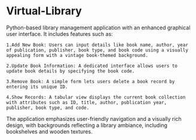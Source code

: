# Virtual-Library
 Python-based library management application with an enhanced graphical user interface. It includes features such as:

    1.Add New Book: Users can input details like book name, author, year of publication, publisher, book type, and book code using a visually appealing form with a vintage book-themed background.

    2.Update Book Information: A dedicated interface allows users to update book details by specifying the book code.

    3.Remove Book: A simple form lets users delete a book record by entering its unique ID.

    4.Show Records: A tabular view displays the current book collection with attributes such as ID, title, author, publication year, publisher, book type, and code.

The application emphasizes user-friendly navigation and a visually rich design, with backgrounds reflecting a library ambiance, including bookshelves and wooden textures.
